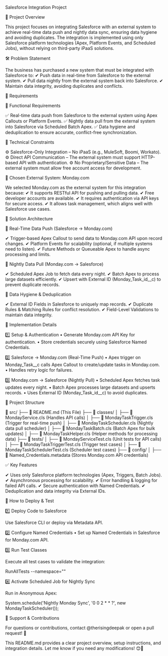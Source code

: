 Salesforce Integration Project

📌 Project Overview

This project focuses on integrating Salesforce with an external system to achieve real-time data push and nightly data sync, ensuring data hygiene and avoiding duplicates. The integration is implemented using only Salesforce platform technologies (Apex, Platform Events, and Scheduled Jobs), without relying on third-party iPaaS solutions.

🛠️ Problem Statement

The business has purchased a new system that must be integrated with Salesforce to:
✔ Push data in real-time from Salesforce to the external system.
✔ Pull data nightly from the external system back into Salesforce.
✔ Maintain data integrity, avoiding duplicates and conflicts.

📌 Requirements

🔹 Functional Requirements

✅ Real-time data push from Salesforce to the external system using Apex Callouts or Platform Events.
✅ Nightly data pull from the external system into Salesforce via Scheduled Batch Apex.
✅ Data hygiene and deduplication to ensure accurate, conflict-free synchronization.

🔹 Technical Constraints

⚙ Salesforce-Only Integration – No iPaaS (e.g., MuleSoft, Boomi, Workato).
⚙ Direct API Communication – The external system must support HTTP-based API with authentication.
⚙ No Proprietary/Sensitive Data – The external system must allow free account access for development.

📡 Chosen External System: Monday.com

We selected Monday.com as the external system for this integration because:
✔ It supports RESTful API for pushing and pulling data.
✔ Free developer accounts are available.
✔ It requires authentication via API keys for secure access.
✔ It allows task management, which aligns well with Salesforce use cases.

🚀 Solution Architecture

🔹 Real-Time Data Push (Salesforce → Monday.com)

✔ Trigger-based Apex Callout to send data to Monday.com API upon record changes.
✔ Platform Events for scalability (optional, if multiple systems need to listen).
✔ Future Methods or Queueable Apex to handle async processing and limits.

🔹 Nightly Data Pull (Monday.com → Salesforce)

✔ Scheduled Apex Job to fetch data every night.
✔ Batch Apex to process large datasets efficiently.
✔ Upsert with External ID (Monday_Task_id__c) to prevent duplicate records.

🔹 Data Hygiene & Deduplication

✔ External ID Fields in Salesforce to uniquely map records.
✔ Duplicate Rules & Matching Rules for conflict resolution.
✔ Field-Level Validations to maintain data integrity.

📜 Implementation Details

1️⃣ Setup & Authentication
	•	Generate Monday.com API Key for authentication.
	•	Store credentials securely using Salesforce Named Credentials.

2️⃣ Salesforce → Monday.com (Real-Time Push)
	•	Apex trigger on Monday_Task__c calls Apex Callout to create/update tasks in Monday.com.
	•	Handles retry logic for failures.

3️⃣ Monday.com → Salesforce (Nightly Pull)
	•	Scheduled Apex fetches task updates every night.
	•	Batch Apex processes large datasets and upserts records.
	•	Uses External ID (Monday_Task_id__c) to avoid duplicates.

📁 Project Structure

📂 src/
 ├── 📄 README.md (This File)
 ├── 📂 classes/
 │   ├── 📄 MondayService.cls (Handles API calls)
 │   ├── 📄 MondayTaskTrigger.cls (Trigger for real-time push)
 │   ├── 📄 MondayTaskScheduler.cls (Nightly data pull scheduler)
 │   ├── 📄 MondayTaskBatch.cls (Batch Apex for bulk updates)
 │   ├── 📄 MondayTaskHelper.cls (Helper methods for processing data)
 ├── 📂 tests/
 │   ├── 📄 MondayServiceTest.cls (Unit tests for API calls)
 │   ├── 📄 MondayTaskTriggerTest.cls (Trigger test cases)
 │   ├── 📄 MondayTaskSchedulerTest.cls (Scheduler test cases)
 ├── 📂 config/
 │   ├── 📄 Named_Credentials.metadata (Stores Monday.com API credentials)

✅ Key Features

✔ Uses only Salesforce platform technologies (Apex, Triggers, Batch Jobs).
✔ Asynchronous processing for scalability.
✔ Error handling & logging for failed API calls.
✔ Secure authentication with Named Credentials.
✔ Deduplication and data integrity via External IDs.

📌 How to Deploy & Test

1️⃣ Deploy Code to Salesforce

Use Salesforce CLI or deploy via Metadata API.

2️⃣ Configure Named Credentials
	•	Set up Named Credentials in Salesforce for Monday.com API.

3️⃣ Run Test Classes

Execute all test cases to validate the integration:

RunAllTests --namespace=""

4️⃣ Activate Scheduled Job for Nightly Sync

Run in Anonymous Apex:

System.schedule('Nightly Monday Sync', '0 0 2 * * ?', new MondayTaskScheduler());

📧 Support & Contributions

For questions or contributions, contact @therisingdeepak or open a pull request! 🚀

This README.md provides a clear project overview, setup instructions, and integration details. Let me know if you need any modifications! 😊🚀